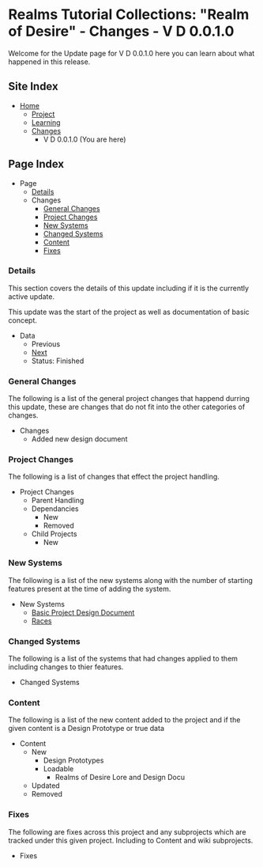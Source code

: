 [Page]:https://github.com/Ancient-Majik-Tech/Social.Wiki.Games.RealmOfDesires/blob/main/Changes/V%20P%201.0.0.0/V%20D%200.0.1.0.md

[Page Home]:https://github.com/Ancient-Majik-Tech/Social.Wiki.Games.RealmOfDesires/blob/main/README.md
[Page Proj Home]:https://github.com/Ancient-Majik-Tech/Social.Wiki.Games.RealmOfDesires/blob/main/Project/Project.md
[Page Sys Home]:https://github.com/Ancient-Majik-Tech/Social.Wiki.Games.RealmOfDesires/blob/main/Project/Project.md#system-layout
[Page Learn Home]:https://github.com/Ancient-Majik-Tech/Social.Wiki.Games.RealmOfDesires/blob/main/Learning/LearningHome.md
[Page Changes Home]:https://github.com/Ancient-Majik-Tech/Social.Wiki.Games.RealmOfDesires/blob/main/Changes/ChangesHome.md

[Page Change Previous]:link
[Page Change Next]:https://github.com/Ancient-Majik-Tech/Social.Wiki.Games.RealmOfDesires/blob/main/Changes/V%20P%201.0.0.0/V%20D%200.0.2.0.md

[Sec Details]:https://github.com/Ancient-Majik-Tech/Social.Wiki.Games.RealmOfDesires/blob/main/Changes/V%20P%201.0.0.0/V%20D%200.0.1.0.md#details
[Sec General]:https://github.com/Ancient-Majik-Tech/Social.Wiki.Games.RealmOfDesires/blob/main/Changes/V%20P%201.0.0.0/V%20D%200.0.1.0.md#general-changes
[Sec Proj]:https://github.com/Ancient-Majik-Tech/Social.Wiki.Games.RealmOfDesires/blob/main/Changes/V%20P%201.0.0.0/V%20D%200.0.1.0.md#project-changes
[Sec NewSys]:https://github.com/Ancient-Majik-Tech/Social.Wiki.Games.RealmOfDesires/blob/main/Changes/V%20P%201.0.0.0/V%20D%200.0.1.0.md#new-systems
[Sec ChangedSys]:https://github.com/Ancient-Majik-Tech/Social.Wiki.Games.RealmOfDesires/blob/main/Changes/V%20P%201.0.0.0/V%20D%200.0.1.0.md#changed-systems
[Sec Content]:https://github.com/Ancient-Majik-Tech/Social.Wiki.Games.RealmOfDesires/blob/main/Changes/V%20P%201.0.0.0/V%20D%200.0.1.0.md#content-changes
[Sec Fixes]:https://github.com/Ancient-Majik-Tech/Social.Wiki.Games.RealmOfDesires/blob/main/Changes/V%20P%201.0.0.0/V%20D%200.0.1.0.md#fixes

[Sys DesignDoc]:link
[Sys Races]:link

# Realms Tutorial Collections: "Realm of Desire" - Changes - V D 0.0.1.0

Welcome for the Update page for V D 0.0.1.0 here you can learn about what happened in this release.

## Site Index

- [Home][Page Home]
	- [Project][Page Proj Home]
	- [Learning][Page Learn Home]
	- [Changes][Page Changes Home]
		- V D 0.0.1.0 (You are here)

## Page Index

- Page
	- [Details][Sec Details]
	- Changes
		- [General Changes][Sec General]
		- [Project Changes][Sec Proj]
		- [New Systems][Sec NewSys]
		- [Changed Systems][Sec ChangedSys]
		- [Content][Sec Content]
		- [Fixes][Sec Fixes]

### Details

This section covers the details of this update including if it is the currently active update.

This update was the start of the project as well as documentation of basic concept.

- Data
	- Previous
	- [Next][Page Change Next]
	- Status: Finished

### General Changes

The following is a list of the general project changes that happend durring this update, these are changes that do not fit into the other categories of changes.

- Changes
	- Added new design document

### Project Changes

The following is a list of changes that effect the project handling.

- Project Changes
	- Parent Handling
	- Dependancies
		- New
		- Removed
	- Child Projects
		- New

### New Systems

The following is a list of the new systems along with the number of starting features present at the time of adding the system.

- New Systems
	- [Basic Project Design Document][Sys DesignDoc]
	- [Races][Sys Races]
	



### Changed Systems

The following is a list of the systems that had changes applied to them including changes to thier features.

- Changed Systems

### Content

The following is a list of the new content added to the project and if the given content is a Design Prototype or true data

- Content
	- New
		- Design Prototypes
		- Loadable
			- Realms of Desire Lore and Design Docu
	- Updated
	- Removed

### Fixes

The following are fixes across this project and any subprojects which are tracked under this given project. Including to Content and wiki subprojects.

- Fixes
